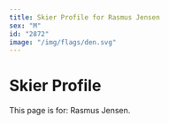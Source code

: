 ```yaml
---
title: Skier Profile for Rasmus Jensen
sex: "M"
id: "2872"
image: "/img/flags/den.svg" 
---
```


# Skier Profile

This page is for: Rasmus Jensen.
    